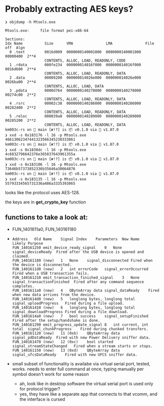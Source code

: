 # Probably extracting AES keys?
```
❯ objdump -h Mtools.exe

Mtools.exe:     file format pei-x86-64

Sections:
Idx Name          Size      VMA               LMA               File off  Algn
  0 .text         0016d009  0000000140001000  0000000140001000  00000400  2**4
                  CONTENTS, ALLOC, LOAD, READONLY, CODE
  1 .rdata        000fe234  000000014016f000  000000014016f000  0016d600  2**4
                  CONTENTS, ALLOC, LOAD, READONLY, DATA
  2 .data         00009200  000000014026e000  000000014026e000  0026ba00  2**4
                  CONTENTS, ALLOC, LOAD, DATA
  3 .pdata        0000d764  0000000140278000  0000000140278000  00274c00  2**2
                  CONTENTS, ALLOC, LOAD, READONLY, DATA
  4 .rsrc         00002c38  0000000140286000  0000000140286000  00282400  2**2
                  CONTENTS, ALLOC, LOAD, READONLY, DATA
  5 .reloc        000039a0  0000000140289000  0000000140289000  00285200  2**2
                  CONTENTS, ALLOC, LOAD, READONLY, DATA
km003c-rs on  main [✘!?] is 📦 v0.1.0 via 🦀 v1.87.0 
❯ xxd -s 0x183176 -l 16 -p Mtools.exe
46613062347441323566345230333861
km003c-rs on  main [✘!?] is 📦 v0.1.0 via 🦀 v1.87.0 
❯ xxd -s 0x1830dc -l 16 -p Mtools.exe
4c6832796642376e365837643961355a
km003c-rs on  main [✘!?] is 📦 v0.1.0 via 🦀 v1.87.0 
❯ xxd -s 0x183106 -l 16 -p Mtools.exe
73646b57373852336b35646a30664876
km003c-rs on  main [✘!?] is 📦 v0.1.0 via 🦀 v1.87.0 
❯ xxd -s 0x183135 -l 16 -p Mtools.exe
55793334565731336a486a3335393865
```

looks like the protocol uses AES-128.

the keys are in **get_crypto_key** function

functions to take a look at:
-
- FUN_1401611a0, FUN_140161180
-
  ```
  Address	Old Name	Signal Index	Parameters	New Name	Likely Purpose
  FUN_140161250	emit_device_ready_signal	0	None	signal_deviceReady	Fired after the USB device is opened and claimed.
  FUN_140161180	(new)	1	None	signal_disconnected	Fired when the device is disconnected.
  FUN_1401611d0	(new)	2	int errorCode	signal_errorOccurred	Fired when a USB transaction fails.
  FUN_140161210	emit_transaction_finished_signal	3	None	signal_transactionFinished	Fired after any command sequence completes.
  FUN_1401611a0	(new)	4	QByteArray data	signal_dataReady	Fired when new data arrives from the device.
  FUN_1401614d0	(new)	5	longlong bytes, longlong total	signal_uploadProgress	Fired during a file upload.
  FUN_140161410	(new)	6	longlong bytes, longlong total	signal_downloadProgress	Fired during a file download.
  FUN_1401614a0	(new)	7	bool success	signal_setupFinished	Fired after the setup/handshake is done.
  FUN_140161290	emit_progress_update_signal	8	int current, int total	signal_chunkProgress	Fired during chunked transfers.
  FUN_140161120	(new)	11 (0xb)	QByteArray data	signal_pdDataReady	Fired with new Power Delivery sniffer data.
  FUN_140161470	(new)	12 (0xc)	bool started	signal_streamStateChanged	Fired when a stream starts or stops.
  FUN_140161150	(new)	13 (0xd)	QByteArray data	signal_ufcsDataReady	Fired with new UFCS sniffer data.
  ```


- small subset of functionality is availabe via virtual serial port, tested, works. needs to enter full command at once, typing manually per symbol doesn't work for some reason
	- ah, look like in desktop software the virtual serial port is used only for protocol trigger?
	- yes, they have like a separate app that connects to that vcomm, and the interface is cursed

